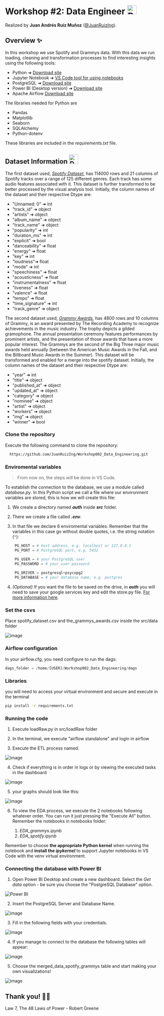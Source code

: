 # Workshop #2: Data Engineer <img src="https://github.com/user-attachments/assets/e50b269a-fd97-4ec3-a1e9-e9629cef94ae" alt="Data Icon" width="30px"/>

Realized by **Juan Andrés Ruiz Muñoz** ([@JuanRuizIng](https://github.com/JuanRuizIng)).

## Overview ✨

In this workshop we use Spotify and Grammys data. With this data we run loading, cleaning and transformation processes to find interesting insights using the following tools:

* Python ➜ [Download site](https://www.python.org/downloads/)
* Jupyter Notebook ➜ [VS Code tool for using notebooks](https://youtu.be/ZYat1is07VI?si=BMHUgk7XrJQksTkt)
* PostgreSQL ➜ [Download site](https://www.postgresql.org/download/)
* Power BI (Desktop version) ➜ [Download site](https://www.microsoft.com/es-es/power-platform/products/power-bi/desktop)
* Apache Airflow [Download site](https://github.com/apache/airflow)

The libraries needed for Python are

* Pandas
* Matplotlib
* Seaborn
* SQLAlchemy
* Python-dotenv

These libraries are included in the *requirements.txt* file.

## Dataset Information <img src="https://github.com/user-attachments/assets/5fa5298c-e359-4ef1-976d-b6132e8bda9a" alt="Dataset" width="30px"/>


The first dataset used, *[Spotify Dataset](https://www.kaggle.com/datasets/maharshipandya/-spotify-tracks-dataset)*, has 114000 rows and 21 columns of Spotify tracks over a range of 125 different genres. Each track has some audio features associated with it.
This dataset is further transformed to be better processed by the visual analysis tool.
Initially, the column names of the dataset and their respective Dtype are:

* "Unnamed: 0" ➜ int
* "track_id" ➜ object
* "artists" ➜ object
* "album_name" ➜ object
* "track_name" ➜ object
* "popularity" ➜ int
* "duration_ms" ➜ int
* "explicit" ➜ bool
* "danceability" ➜ float
* "energy" ➜ float
* "key" ➜ int
* "loudness"➜ float
* "mode" ➜ int
* "speechiness" ➜ float
* "acousticness" ➜ float
* "instrumentalness" ➜ float
* "liveness" ➜ float
* "valence" ➜ float
* "tempo" ➜ float
* "time_signature" ➜ int
* "track_genre" ➜ object

The second dataset used, *[Grammy Awards](https://www.kaggle.com/datasets/unanimad/grammy-awards/data)*, has 4800 rows and 10 columns of Grammy, is an award presented by The Recording Academy to recognize achievements in the music industry. The trophy depicts a gilded gramophone. The annual presentation ceremony features performances by prominent artists, and the presentation of those awards that have a more popular interest. The Grammys are the second of the Big Three major music awards held annually (between the American Music Awards in the Fall, and the Billboard Music Awards in the Summer).
This dataset will be transformed and enabled for a merge into the spotify dataset.
Initially, the column names of the dataset and their respective Dtype are:

* "year" ➜ int
* "title" ➜ object
* "published_at" ➜ object
* "updated_at" ➜ object
* "category" ➜ object
* "nominee" ➜ object
* "artist" ➜ object
* "workers" ➜ object
* "img" ➜ object
* "winner" ➜ bool

### Clone the repository

Execute the following command to clone the repository:

```bash
  https://github.com/JuanRuizIng/Workshop002_Data_Engineering.git
```

### Enviromental variables

> From now on, the steps will be done in VS Code.

To establish the connection to the database, we use a module called *database.py*. In this Python script we call a file where our environment variables are stored, this is how we will create this file:

1. We create a directory named ***auth*** inside ***src*** folder.

2. There we create a file called ***.env***.

3. In that file we declare 6 enviromental variables. Remember that the variables in this case go without double quotes, i.e. the string notation (`"`):
   ```python
    PG_HOST = # host address, e.g. localhost or 127.0.0.1
    PG_PORT = # PostgreSQL port, e.g. 5432

    PG_USER = # your PostgreSQL user
    PG_PASSWORD = # your user password
    
    PG_DRIVER = postgresql+psycopg2
    PG_DATABASE = # your database name, e.g. postgres
   ```

4. *(Optional)* If you want the file to be saved on the drive, in ***auth*** you will need to save your google services key and edit the store.py file. [For more information here](https://youtu.be/tamT_iGoZDQ?si=KIhvL3jQFgn9GhAJ).

### Set the csvs

Place spotify_dataset.csv and the_grammys_awards.csv inside the src/data folder

![image](https://github.com/user-attachments/assets/a4a287ee-8c26-48e9-9ad4-41fd4dfdbee9)

### Airflow configuration

In your airflow.cfg, you need configure to run the dags:

```python
dags_folder = /home/[USER]/Workshop002_Data_Engineering/dags
```

### Libraries

you will need to access your virtual environment and secure and execute in the terminal

```bash
pip install -r requirements.txt
```

### Running the code

1. Execute loadRaw.py in src/loadRaw folder

2. In the terminal, we execute "airflow standalone" and login in airflow

3. Execute the ETL process named:

![image](https://github.com/user-attachments/assets/7d83fe0a-515f-409d-a838-a3f959103d4d)

4. Check if everything is in order in logs or by viewing the executed tasks in the dashboard

![image](https://github.com/user-attachments/assets/26b66585-e50d-4775-bd48-3556e499d941)

5. your graphs should look like this:

![image](https://github.com/user-attachments/assets/ebca96f5-3d6d-4241-9a47-5c3dce087016)

6. To view the EDA process, we execute the 2 notebooks following whatever order. You can run it just pressing the "Execute All" button. Remember the notebooks in notebooks folder:

   1. *EDA_grammys.ipynb*
   2. *EDA_spotify.ipynb*
  
Remember to choose **the appropriate Python kernel** when running the notebook and **install the *ipykernel*** to support Jupyter notebooks in VS Code with the venv virtual environment.

### Connecting the database with Power BI

1. Open Power BI Desktop and create a new dashboard. Select the *Get data* option - be sure you choose the "PostgreSQL Database" option.

![Power BI](https://github.com/user-attachments/assets/a53ef992-d5b9-468e-b227-94e72179a591)


2. Insert the PostgreSQL Server and Database Name.

![image](https://github.com/user-attachments/assets/ebe02754-44e8-498c-891f-e1a0038d351d)


3. Fill in the following fields with your credentials.

![image](https://github.com/user-attachments/assets/18748b7f-7d5c-4c21-891a-70e77dd21d69)


4. If you manage to connect to the database the following tables will appear:

![image](https://github.com/user-attachments/assets/88e4a3f3-de9e-404b-a360-fabc40269759)


5. Choose the merged_data_spotify_grammys table and start making your own visualizations!

![image](https://github.com/user-attachments/assets/82ab916c-08d4-45ab-aa8a-59b67de5f7a1)


## Thank you! 💩🐍

Law 7, The 48 Laws of Power - Robert Greene

